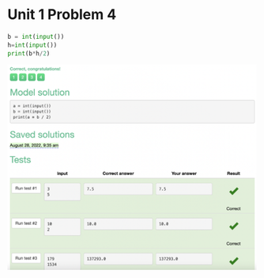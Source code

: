 # Unit 1 Problem 4
```.py
b = int(input())
h=int(input())
print(b*h/2)
```
![Tests passed](https://github.com/AleksandarDzudzevic/Unit-1/blob/main/Unit1Problem4.png)
